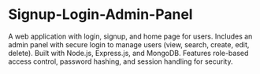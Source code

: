 # Signup-Login-Admin-Panel
A web application with login, signup, and home page for users. Includes an admin panel with secure login to manage users (view, search, create, edit, delete). Built with Node.js, Express.js, and MongoDB. Features role-based access control, password hashing, and session handling for security.
